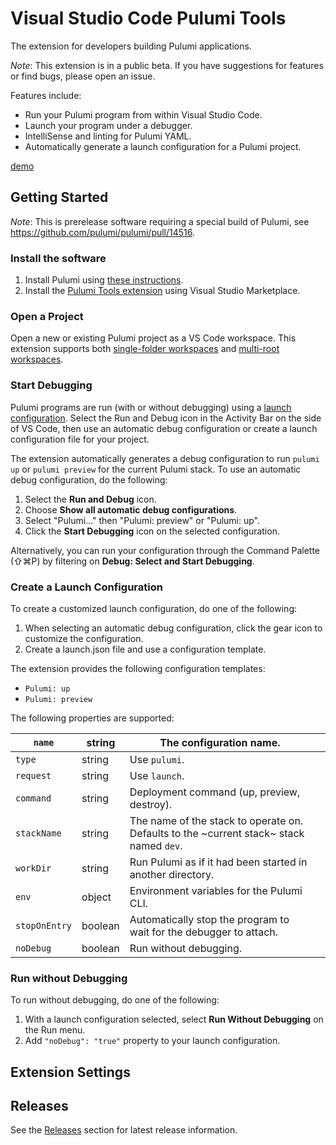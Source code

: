 # Visual Studio Code Pulumi Tools

The extension for developers building Pulumi applications.

_Note_: This extension is in a public beta. If you have suggestions for features or find bugs, please open an issue.

Features include:
- Run your Pulumi program from within Visual Studio Code.
- Launch your program under a debugger.
- IntelliSense and linting for Pulumi YAML.
- Automatically generate a launch configuration for a Pulumi project.

[demo](https://github.com/pulumi/pulumi-vscode-tools/assets/1775518/6947a1de-0449-49b5-bf5f-8b3e0edd676c)

## Getting Started

_Note_: This is prerelease software requiring a special build of Pulumi, see https://github.com/pulumi/pulumi/pull/14516.

### Install the software

1. Install Pulumi using [these instructions](https://www.pulumi.com/docs/install/).
2. Install the [Pulumi Tools extension](https://marketplace.visualstudio.com/items?itemName=pulumi.pulumi-vscode-tools) using Visual Studio Marketplace.

### Open a Project

Open a new or existing Pulumi project as a VS Code workspace. This extension supports both [single-folder workspaces](https://code.visualstudio.com/docs/editor/workspaces#_singlefolder-workspaces)
and [multi-root workspaces](https://code.visualstudio.com/docs/editor/workspaces#_multiroot-workspaces).

### Start Debugging

Pulumi programs are run (with or without debugging) using a [launch configuration](https://code.visualstudio.com/docs/editor/debugging#_launch-configurations). Select the Run and Debug icon in the Activity Bar on the side of VS Code, 
then use an automatic debug configuration or create a launch configuration file for your project.

The extension automatically generates a debug configuration to run `pulumi up` or `pulumi preview`
for the current Pulumi stack. To use an automatic debug configuration, do the following:

1. Select the __Run and Debug__ icon.
2. Choose __Show all automatic debug configurations__.
3. Select "Pulumi..." then "Pulumi: preview" or "Pulumi: up".
4. Click the __Start Debugging__ icon on the selected configuration.

Alternatively, you can run your configuration through the Command Palette (⇧⌘P) by filtering on __Debug: Select and Start Debugging__.

### Create a Launch Configuration

To create a customized launch configuration, do one of the following:

1. When selecting an automatic debug configuration, click the gear icon to customize the configuration.
2. Create a launch.json file and use a configuration template.

The extension provides the following configuration templates:
- `Pulumi: up`
- `Pulumi: preview`

The following properties are supported:

| `name` | string | The configuration name. |  |
|---|---|---|---|
| `type` | string | Use `pulumi`. |  |
| `request` | string | Use `launch`. |  |
| `command` | string | Deployment command (up, preview, destroy). |  |
| `stackName` | string | The name of the stack to operate on. Defaults to the ~current stack~ stack named `dev`. |  |
| `workDir` | string | Run Pulumi as if it had been started in another directory. |  |
| `env` | object | Environment variables for the Pulumi CLI. |  |
| `stopOnEntry` | boolean | Automatically stop the program to wait for the debugger to attach. |  |
| `noDebug` | boolean | Run without debugging. |  |

### Run without Debugging
To run without debugging, do one of the following:

1. With a launch configuration selected, select __Run Without Debugging__ on the Run menu.
2. Add `"noDebug": "true"` property to your launch configuration.

## Extension Settings

## Releases

See the [Releases](https://github.com/pulumi/pulumi-vscode-tools/releases) section for latest release information.
